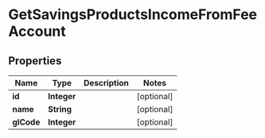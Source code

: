 
# GetSavingsProductsIncomeFromFeeAccount

## Properties
Name | Type | Description | Notes
------------ | ------------- | ------------- | -------------
**id** | **Integer** |  |  [optional]
**name** | **String** |  |  [optional]
**glCode** | **Integer** |  |  [optional]



